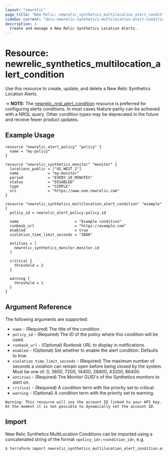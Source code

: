 ```yaml
---
layout: "newrelic"
page_title: "New Relic: newrelic_synthetics_multilocation_alert_condition"
sidebar_current: "docs-newrelic-synthetics-multilocation-alert-condition"
description: |-
  Create and manage a New Relic Synthetics Location Alerts.
---
```


# Resource: newrelic\_synthetics\_multilocation\_alert\_condition

Use this resource to create, update, and delete a New Relic Synthetics Location Alerts.

-> **NOTE:** The [newrelic_nrql_alert_condition](nrql_alert_condition.html) resource is preferred for configuring alerts conditions. In most cases feature parity can be achieved with a NRQL query. Other condition types may be deprecated in the future and receive fewer product updates.

## Example Usage

```hcl
resource "newrelic_alert_policy" "policy" {
  name = "my-policy"
}

resource "newrelic_synthetics_monitor" "monitor" {
  locations_public = ["US_WEST_1"]
  name             = "my-monitor"
  period           = "EVERY_10_MINUTES"
  status           = "DISABLED"
  type             = "SIMPLE"
  uri              = "https://www.one.newrelic.com"
}

resource "newrelic_synthetics_multilocation_alert_condition" "example" {
  policy_id = newrelic_alert_policy.policy.id

  name                         = "Example condition"
  runbook_url                  = "https://example.com"
  enabled                      = true
  violation_time_limit_seconds = "3600"

  entities = [
    newrelic_synthetics_monitor.monitor.id
  ]

  critical {
    threshold = 2
  }

  warning {
    threshold = 1
  }
}
```
## Argument Reference

The following arguments are supported:

  * `name` - (Required) The title of the condition.
  * `policy_id` - (Required) The ID of the policy where this condition will be used.
  * `runbook_url` - (Optional) Runbook URL to display in notifications.
  * `enabled` - (Optional) Set whether to enable the alert condition.  Defaults to true.
  * `violation_time_limit_seconds` - (Required) The maximum number of seconds a violation can remain open before being closed by the system. Must be one of: 0, 3600, 7200, 14400, 28800, 43200, 86400.
  * `entities` - (Required) The Monitor GUID's of the Synthetics monitors to alert on.
  * `critical` - (Required) A condition term with the priority set to critical.
  * `warning` - (Optional) A condition term with the priority set to warning.

```
Warning: This resource will use the account ID linked to your API key. At the moment it is not possible to dynamically set the account ID.
```

## Import

New Relic Synthetics MultiLocation Conditions can be imported using a concatenated string of the format
 `<policy_id>:<condition_id>`, e.g.

```bash
$ terraform import newrelic_synthetics_multilocation_alert_condition.example 12345678:1456
```

